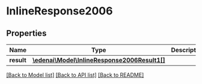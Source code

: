# InlineResponse2006

## Properties
Name | Type | Description | Notes
------------ | ------------- | ------------- | -------------
**result** | [**\edenai\Model\InlineResponse2006Result1[]**](InlineResponse2006Result1.md) |  | [optional] 

[[Back to Model list]](../README.md#documentation-for-models) [[Back to API list]](../README.md#documentation-for-api-endpoints) [[Back to README]](../README.md)


